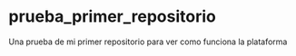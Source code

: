 # prueba_primer_repositorio
Una prueba de mi primer repositorio para ver como funciona la plataforma
